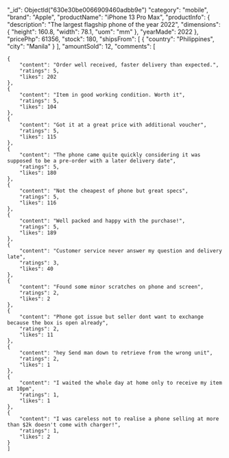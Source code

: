 "_id": ObjectId("630e30be0066909460adbb9e")
"category": "mobile",
"brand": "Apple",
"productName": "iPhone 13 Pro Max",
"productInfo": {
    "description": "The largest flagship phone of the year 2022",
    "dimensions": {
        "height": 160.8,
        "width": 78.1,
        "uom": "mm"
    },
    "yearMade": 2022
},
"pricePhp": 61356,
"stock": 180,
"shipsFrom": [
    {
        "country": "Philippines",
        "city": "Manila"
    }
],
"amountSold": 12,
"comments": [
    
    {
        "content": "Order well received, faster delivery than expected.",
        "ratings": 5,
        "likes": 202
    },
    {
        "content": "Item in good working condition. Worth it",
        "ratings": 5,
        "likes": 104
    },
    {
        "content": "Got it at a great price with additional voucher",
        "ratings": 5,
        "likes": 115
    },
    {
        "content": "The phone came quite quickly considering it was supposed to be a pre-order with a later delivery date",
        "ratings": 5,
        "likes": 180
    },
    {
        "content": "Not the cheapest of phone but great specs",
        "ratings": 5,
        "likes": 116
    },
    {
        "content": "Well packed and happy with the purchase!",
        "ratings": 5,
        "likes": 189
    },
    {
        "content": "Customer service never answer my question and delivery late",
        "ratings": 3,
        "likes": 40
    },
    {
        "content": "Found some minor scratches on phone and screen",
        "ratings": 2,
        "likes": 2
    },
    {
        "content": "Phone got issue but seller dont want to exchange because the box is open already",
        "ratings": 2,
        "likes": 11
    },
    {
        "content": "hey Send man down to retrieve from the wrong unit",
        "ratings": 2,
        "likes": 1
    },
    {
        "content": "I waited the whole day at home only to receive my item at 10pm",
        "ratings": 1,
        "likes": 1
    },
    {
        "content": "I was careless not to realise a phone selling at more than $2k doesn't come with charger!",
        "ratings": 1,
        "likes": 2
    }
    ]